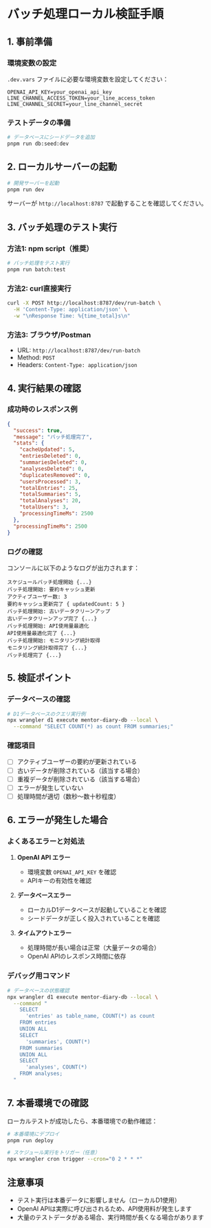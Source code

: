 # バッチ処理ローカル検証手順

## 1. 事前準備

### 環境変数の設定
`.dev.vars` ファイルに必要な環境変数を設定してください：

```env
OPENAI_API_KEY=your_openai_api_key
LINE_CHANNEL_ACCESS_TOKEN=your_line_access_token
LINE_CHANNEL_SECRET=your_line_channel_secret
```

### テストデータの準備
```bash
# データベースにシードデータを追加
pnpm run db:seed:dev
```

## 2. ローカルサーバーの起動

```bash
# 開発サーバーを起動
pnpm run dev
```

サーバーが `http://localhost:8787` で起動することを確認してください。

## 3. バッチ処理のテスト実行

### 方法1: npm script（推奨）
```bash
# バッチ処理をテスト実行
pnpm run batch:test
```

### 方法2: curl直接実行
```bash
curl -X POST http://localhost:8787/dev/run-batch \
  -H 'Content-Type: application/json' \
  -w "\nResponse Time: %{time_total}s\n"
```

### 方法3: ブラウザ/Postman
- URL: `http://localhost:8787/dev/run-batch`
- Method: `POST`
- Headers: `Content-Type: application/json`

## 4. 実行結果の確認

### 成功時のレスポンス例
```json
{
  "success": true,
  "message": "バッチ処理完了",
  "stats": {
    "cacheUpdated": 5,
    "entriesDeleted": 0,
    "summariesDeleted": 0,
    "analysesDeleted": 0,
    "duplicatesRemoved": 0,
    "usersProcessed": 3,
    "totalEntries": 25,
    "totalSummaries": 5,
    "totalAnalyses": 20,
    "totalUsers": 3,
    "processingTimeMs": 2500
  },
  "processingTimeMs": 2500
}
```

### ログの確認
コンソールに以下のようなログが出力されます：

```
スケジュールバッチ処理開始 {...}
バッチ処理開始: 要約キャッシュ更新
アクティブユーザー数: 3
要約キャッシュ更新完了 { updatedCount: 5 }
バッチ処理開始: 古いデータクリーンアップ
古いデータクリーンアップ完了 {...}
バッチ処理開始: API使用量最適化
API使用量最適化完了 {...}
バッチ処理開始: モニタリング統計取得
モニタリング統計取得完了 {...}
バッチ処理完了 {...}
```

## 5. 検証ポイント

### データベースの確認
```bash
# D1データベースのクエリ実行例
npx wrangler d1 execute mentor-diary-db --local \
  --command "SELECT COUNT(*) as count FROM summaries;"
```

### 確認項目
- [ ] アクティブユーザーの要約が更新されている
- [ ] 古いデータが削除されている（該当する場合）
- [ ] 重複データが削除されている（該当する場合）
- [ ] エラーが発生していない
- [ ] 処理時間が適切（数秒〜数十秒程度）

## 6. エラーが発生した場合

### よくあるエラーと対処法

1. **OpenAI API エラー**
   - 環境変数 `OPENAI_API_KEY` を確認
   - APIキーの有効性を確認

2. **データベースエラー**
   - ローカルD1データベースが起動していることを確認
   - シードデータが正しく投入されていることを確認

3. **タイムアウトエラー**
   - 処理時間が長い場合は正常（大量データの場合）
   - OpenAI APIのレスポンス時間に依存

### デバッグ用コマンド
```bash
# データベースの状態確認
npx wrangler d1 execute mentor-diary-db --local \
  --command "
    SELECT 
      'entries' as table_name, COUNT(*) as count 
    FROM entries 
    UNION ALL 
    SELECT 
      'summaries', COUNT(*) 
    FROM summaries 
    UNION ALL 
    SELECT 
      'analyses', COUNT(*) 
    FROM analyses;
  "
```

## 7. 本番環境での確認

ローカルテストが成功したら、本番環境での動作確認：

```bash
# 本番環境にデプロイ
pnpm run deploy

# スケジュール実行をトリガー（任意）
npx wrangler cron trigger --cron="0 2 * * *"
```

## 注意事項

- テスト実行は本番データに影響しません（ローカルD1使用）
- OpenAI APIは実際に呼び出されるため、API使用料が発生します
- 大量のテストデータがある場合、実行時間が長くなる場合があります
